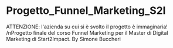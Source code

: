# Progetto_Funnel_Marketing_S2I
ATTENZIONE: l'azienda su cui si è svolto il progetto è immaginaria!
/nProgetto finale del corso Funnel Marketing per il Master di Digital Marketing di Start2Impact. By Simone Buccheri
